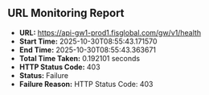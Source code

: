 ## URL Monitoring Report

- **URL:** https://api-gw1-prod1.fisglobal.com/gw/v1/health
- **Start Time:** 2025-10-30T08:55:43.171570
- **End Time:** 2025-10-30T08:55:43.363671
- **Total Time Taken:** 0.192101 seconds
- **HTTP Status Code:** 403
- **Status:** Failure
- **Failure Reason:** HTTP Status Code: 403
